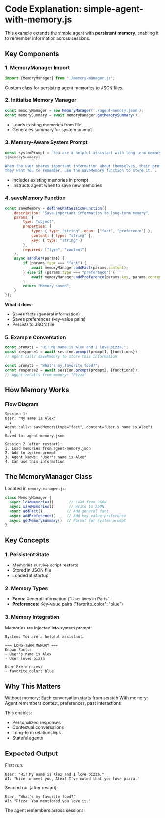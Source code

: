 # Code Explanation: simple-agent-with-memory.js

This example extends the simple agent with **persistent memory**, enabling it to remember information across sessions.

## Key Components

### 1. MemoryManager Import
```javascript
import {MemoryManager} from "./memory-manager.js";
```
Custom class for persisting agent memories to JSON files.

### 2. Initialize Memory Manager
```javascript
const memoryManager = new MemoryManager('./agent-memory.json');
const memorySummary = await memoryManager.getMemorySummary();
```
- Loads existing memories from file
- Generates summary for system prompt

### 3. Memory-Aware System Prompt
```javascript
const systemPrompt = `You are a helpful assistant with long-term memory.
${memorySummary}

When the user shares important information about themselves, their preferences, or facts 
they want you to remember, use the saveMemory function to store it.`;
```
- Includes existing memories in prompt
- Instructs agent when to save new memories

### 4. saveMemory Function
```javascript
const saveMemory = defineChatSessionFunction({
    description: "Save important information to long-term memory",
    params: {
        type: "object",
        properties: {
            type: { type: "string", enum: ["fact", "preference"] },
            content: { type: "string" },
            key: { type: "string" }
        },
        required: ["type", "content"]
    },
    async handler(params) {
        if (params.type === "fact") {
            await memoryManager.addFact(params.content);
        } else if (params.type === "preference") {
            await memoryManager.addPreference(params.key, params.content);
        }
        return "Memory saved";
    }
});
```

**What it does:**
- Saves facts (general information)
- Saves preferences (key-value pairs)
- Persists to JSON file

### 5. Example Conversation
```javascript
const prompt1 = "Hi! My name is Alex and I love pizza.";
const response1 = await session.prompt(prompt1, {functions});
// Agent calls saveMemory to store this information

const prompt2 = "What's my favorite food?";
const response2 = await session.prompt(prompt2, {functions});
// Agent recalls from memory: "Pizza"
```

## How Memory Works

### Flow Diagram
```
Session 1:
User: "My name is Alex"
  ↓
Agent calls: saveMemory(type="fact", content="User's name is Alex")
  ↓
Saved to: agent-memory.json

Session 2 (after restart):
1. Load memories from agent-memory.json
2. Add to system prompt
3. Agent knows: "User's name is Alex"
4. Can use this information
```

## The MemoryManager Class

Located in `memory-manager.js`:

```javascript
class MemoryManager {
  async loadMemories()       // Load from JSON
  async saveMemories()       // Write to JSON
  async addFact()           // Add general fact
  async addPreference()     // Add key-value preference
  async getMemorySummary()  // Format for system prompt
}
```

## Key Concepts

### 1. Persistent State
- Memories survive script restarts
- Stored in JSON file
- Loaded at startup

### 2. Memory Types
- **Facts**: General information ("User lives in Paris")
- **Preferences**: Key-value pairs ("favorite_color": "blue")

### 3. Memory Integration
Memories are injected into system prompt:
```
System: You are a helpful assistant.

=== LONG-TERM MEMORY ===
Known Facts:
- User's name is Alex
- User loves pizza

User Preferences:
- favorite_color: blue
```

## Why This Matters

Without memory: Each conversation starts from scratch
With memory: Agent remembers context, preferences, past interactions

This enables:
- Personalized responses
- Contextual conversations
- Long-term relationships
- Stateful agents

## Expected Output

First run:
```
User: "Hi! My name is Alex and I love pizza."
AI: "Nice to meet you, Alex! I've noted that you love pizza."
```

Second run (after restart):
```
User: "What's my favorite food?"
AI: "Pizza! You mentioned you love it."
```

The agent remembers across sessions!
